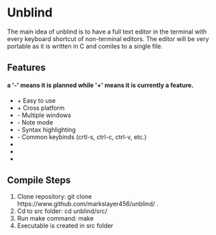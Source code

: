 <h1> Unblind </h1>

The main idea of unblind is to have a full text editor in the terminal with every keyboard shortcut of non-terminal editors. The editor will be very portable as it is written in C and comiles to a single file. 

<h2> Features </h2>
<h4> a '-' means it is planned while '+' means it is currently a feature. </h4>
<ul>
	<li> + Easy to use  </li>
	<li> + Cross platform </li>
	<li> - Multiple windows </li>
	<li> - Note mode </li>
	<li> - Syntax highlighting </li>
	<li> - Common keybinds (crtl-s, ctrl-c, ctrl-v, etc.) </li>
	<li> </li>
	<li> </li>
	<li> </li>
</ul>

<h2> Compile Steps </h2>
<ol>
	<li> Clone repository: git clone https://www.github.com/markslayer456/unblind/ . </li>
	<li> Cd to src folder: cd unblind/src/ </li>
	<li> Run make command: make </li>
	<li> Executable is created in src folder </li>
</ol>
